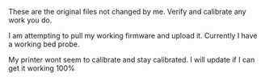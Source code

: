 These are the original files not changed by me. Verify and calibrate any work you do. 

I am attempting to pull my working firmware and upload it. Currently I have a working bed probe. 

My printer wont seem to calibrate and stay calibrated. I will update if I can get it working 100%
